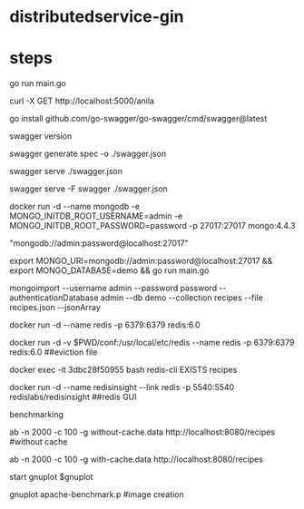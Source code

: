 # distributedservice-gin

# steps
go run main.go

curl -X GET http://localhost:5000/anila

go install github.com/go-swagger/go-swagger/cmd/swagger@latest

swagger version

swagger generate spec -o ./swagger.json

swagger serve ./swagger.json

swagger serve -F swagger ./swagger.json

docker run -d --name mongodb -e MONGO_INITDB_ROOT_USERNAME=admin -e MONGO_INITDB_ROOT_PASSWORD=password -p 27017:27017 mongo:4.4.3

"mongodb://admin:password@localhost:27017"

export MONGO_URI=mongodb://admin:password@localhost:27017 && export MONGO_DATABASE=demo && go run main.go

mongoimport --username admin --password password --authenticationDatabase admin --db demo --collection recipes --file recipes.json --jsonArray

docker run -d --name redis -p 6379:6379 redis:6.0

docker run -d -v $PWD/conf:/usr/local/etc/redis --name redis -p 6379:6379 redis:6.0     ##eviction file

docker exec -it 3dbc28f50955 bash
redis-cli
EXISTS recipes

docker run -d --name redisinsight --link redis -p 5540:5540 redislabs/redisinsight  ##redis GUI

benchmarking

ab -n 2000 -c 100 -g without-cache.data http://localhost:8080/recipes  #without cache

ab -n 2000 -c 100 -g with-cache.data http://localhost:8080/recipes

start gnuplot $gnuplot

gnuplot apache-benchmark.p   #image creation
